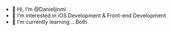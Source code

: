 - 👋 Hi, I’m @Danieljinmi
- 👀 I’m interested in iOS Development & Front-end Development
- 🌱 I’m currently learning ...Both
 


<!---
Danieljinmi/Danieljinmi is a ✨ special ✨ repository because its `README.md` (this file) appears on your GitHub profile.
You can click the Preview link to take a look at your changes.
--->
